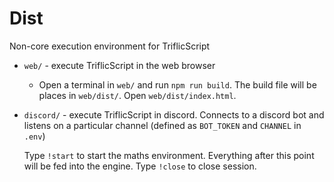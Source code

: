 # Dist

Non-core execution environment for TriflicScript

- `web/` - execute TriflicScript in the web browser
  - Open a terminal in `web/` and run `npm run build`. The build file will be places in `web/dist/`. Open `web/dist/index.html`.

- `discord/` - execute TriflicScript in discord. Connects to a discord bot and listens on a particular channel (defined as `BOT_TOKEN` and `CHANNEL` in `.env`)

  Type `!start` to start the maths environment. Everything after this point will be fed into the engine. Type `!close` to close session.